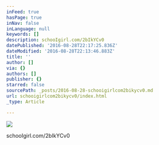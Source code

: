 ```yaml
---
inFeed: true
hasPage: true
inNav: false
inLanguage: null
keywords: []
description: schooIgirl.com/2bIkYCv0
datePublished: '2016-08-28T22:17:25.836Z'
dateModified: '2016-08-28T22:13:46.883Z'
title: ''
author: []
via: {}
authors: []
publisher: {}
starred: false
sourcePath: _posts/2016-08-28-schooigirlcom2bikycv0.md
url: schooigirlcom2bikycv0/index.html
_type: Article

---
```

![](https://the-grid-user-content.s3-us-west-2.amazonaws.com/745a79e5-1f61-4217-b8ae-0400943427cb.jpg)

schooIgirl.com/2bIkYCv0